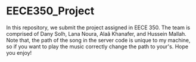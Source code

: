 # EECE350_Project
In this repository, we submit the project assigned in EECE 350.
The team is comprised of Dany Solh, Lana Noura, Alaâ Khanafer, and Hussein Mallah.
Note that, the path of the song in the server code is unique to my machine, so if you want to play the music correctly change the path to your's.
Hope you enjoy!
